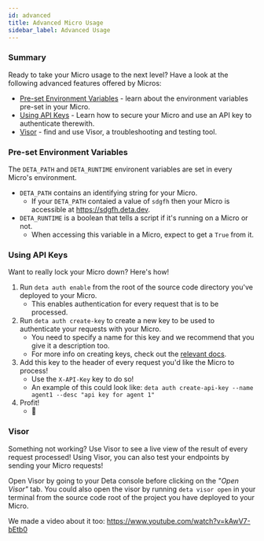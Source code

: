 ```yaml
---
id: advanced
title: Advanced Micro Usage
sidebar_label: Advanced Usage
---
```


### Summary

Ready to take your Micro usage to the next level? Have a look at the following advanced features offered by Micros:

 * [Pre-set Environment Variables](advanced.md/#pre-set-environment-variables) - learn about the environment variables pre-set in your Micro.
 * [Using API Keys](advanced.md/#using-api-keys) - Learn how to secure your Micro and use an API key to authenticate therewith.
 * [Visor](advanced.md/#visor) - find and use Visor, a troubleshooting and testing tool.

### Pre-set Environment Variables

The `DETA_PATH` and `DETA_RUNTIME` environent variables are set in every Micro's environment. 
 * `DETA_PATH` contains an identifying string for your Micro.
    * If your `DETA_PATH` contaied a value of `sdgfh` then your Micro is accessible at https://sdgfh.deta.dev.
 * `DETA_RUNTIME` is a boolean that tells a script if it's running on a Micro or not.
    * When accessing this variable in a Micro, expect to get a `True` from it. 

### Using API Keys

Want to really lock your Micro down? Here's how!

 1. Run `deta auth enable` from the root of the source code directory you've deployed to your Micro.
    * This enables authentication for every request that is to be processed.
 2. Run `deta auth create-key` to create a new key to be used to authenticate your requests with your Micro.
    * You need to specify a name for this key and we recommend that you give it a description too. 
    * For more info on creating keys, check out the [relevant docs](../cli/commands.md/#deta-auth-create-api-key).
 3. Add this key to the header of every request you'd like the Micro to process! 
    * Use the `X-API-Key` key to do so!
    * An example of this could look like: `deta auth create-api-key --name agent1 --desc "api key for agent 1"`
 5. Profit!
    * 🤑

### Visor

Something not working? Use Visor to see a live view of the result of every request processed! Using Visor, you can also test your endpoints by sending your Micro requests!

Open Visor by going to your Deta console before clicking on the _"Open Visor"_ tab. You could also open the visor by running `deta visor open` in your terminal from the source code root of the project you have deployed to your Micro.

We made a video about it too: https://www.youtube.com/watch?v=kAwV7-bEtb0
